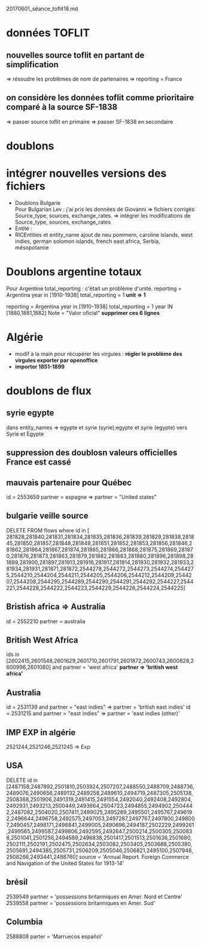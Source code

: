20170601_séance_toflit18.md


# données TOFLIT

## nouvelles source toflit en partant de simplification

=> résoudre les problèmes de nom de partenaires
=> reporting = France

## on considère les données toflit comme prioritaire comparé à la source SF-1838

=> passer source toflit en primaire
=> passer SF-1838 en secondaire

# doublons

# intégrer nouvelles versions des fichiers

- Doublons Bulgarie   
Pour Bulgarian Lev : j'ai pris les données de Giovanni => fichiers corrigés Source_type, sources, exchange_rates.
=> intégrer les modifications de Source_type, sources, exchange_rates 
- Entité : 
- RICEntities et entity_name ajout de neu pommern, caroline islands, west indies, german solomon islands, french east africa, Serbia, mésopotamie

# Doublons argentine totaux

Pour Argentine total_reporting : c'était un problème d'unité.
reporting = Argentina
year in [1910-1938]
total_reporting = 1
**unit => 1**

reporting = Argentina
year in [1910-1938]
total_reporting = 1
year IN [1880,1881,1882]
Note = "Valor oficial"
**supprimer ces 6 lignes**



# Algérie

- modif à la main pour récupérer les virgules : **régler le problème des virgules exporter par openoffice**
- **importer 1851-1899**

# doublons de flux

## syrie egypte
dans entity_names => egypte et syrie (syrie);egypte et syrie (egypte) vers Syrie et Egypte

## suppression des doublosn valeurs officielles France est cassé

## mauvais partenaire  pour Québec
id = 2553659 partner = espagne => partner = "United states"

## bulgarie veille source
DELETE FROM flows where id in [
281828,281840,281831,281834,281835,281836,281839,281829,281838,281845,281850,281857,281848,281849,281851,281852,281853,281856,281846,281862,281864,281867,281874,281865,281866,281868,281875,281869,281870,281876,281873,281863,281879,281882,281883,281880,281896,281898,281899,281900,281897,281913,281916,281917,281914,281930,281932,281933,281934,281931,281871,281872,2544278,2544272,2544273,2544274,2544275,2544210,2544204,2544211,2544205,2544206,2544212,2544209,2544207,2544208,2544295,2544289,2544290,2544291,2544292,2544227,2544221,2544228,2544222,2544223,2544229,2544226,2544224,2544225]

## Bristish africa => Australia
id = 2552210 partner = australia

## British West Africa

ids in [2602415,2601548,2601629,2601710,2601791,2601872,2600743,2600828,2600996,2601080] and partner = 'west africa'
**partner => 'british west africa'**

## Australia

id = 2531139 and partner = "east indies" => partner = 'british east indies'
id = 2531215 and partner = "east indies" => partner = 'east indies (other)'

## IMP EXP in algérie
2521244,2521246,2521245 => Exp

## USA 

DELETE
id in [2487158,2487892,2501810,2503924,2507207,2488550,2488709,2488736,2489076,2490656,2489132,2489258,2489610,2494719,2487305,2505138,2508368,2501906,2491319,2491415,2491554,2492040,2492408,2492804,2492931,2493213,2500449,2493664,2504723,2494855,2494902,2504442,2487082,2504020,2507411,2499025,2495269,2495501,2495767,2496192,2496644,2496758,2492575,2497053,2497287,2497767,2497800,2498007,2490457,2498171,2498841,2499005,2490696,2494187,2502229,2499261,2499565,2499587,2499806,2492595,2492647,2500214,2500305,2500836,2501041,2501256,2494589,2496838,2501417,2501513,2501636,2501680,2502111,2502191,2502475,2502634,2503082,2503405,2503688,2505380,2505691,2494385,2505731,2506209,2505046,2506821,2495100,2507948,2508266,2493441,2488760]
source = 'Annual Report. Foreign Commerce and Navigation of the United States for 1913-14'

## brésil

2539549 partner = 'possessions britanniques en Amer. Nord et Centre'
2539558 partner = 'possessions britanniques en Amer. Sud'

## Columbia

2588808 parter = 'Marruecos español' 

